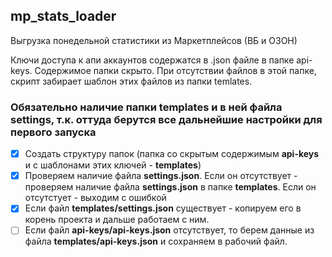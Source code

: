 ## mp_stats_loader
Выгрузка понедельной статистики из Маркетплейсов (ВБ и ОЗОН)

Ключи доступа к апи аккаунтов содержатся в .json файле в папке api-keys. Содержимое папки скрыто. При отсутствии файлов в этой папке, скрипт забирает шаблон этих файлов из папки temlates.

### Обязательно наличие папки **templates** и в ней файла **settings**, т.к. оттуда берутся все дальнейшие настройки для первого запуска ###

- [x] Создать структуру папок (папка со скрытым содержимым **api-keys** и с шаблонами этих ключей - **templates**)
- [x] Проверяем наличие файла **settings.json**. Если он отсутствует - проверяем наличие файла **settings.json** в папке **templates**. Если он отсутстует - выходим с ошибкой
- [x] Если файл **templates/settings.json** существует - копируем его в корень проекта и дальше работаем с ним.
- [ ] Если файл **api-keys/api-keys.json** отсутствует, то берем данные из файла **templates/api-keys.json** и сохраняем в рабочий файл.
